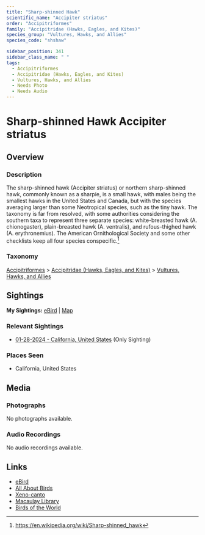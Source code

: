 ```yaml
---
title: "Sharp-shinned Hawk"
scientific_name: "Accipiter striatus"
order: "Accipitriformes"
family: "Accipitridae (Hawks, Eagles, and Kites)"
species_group: "Vultures, Hawks, and Allies"
species_code: "shshaw"

sidebar_position: 341
sidebar_class_name: " "
tags: 
  - Accipitriformes
  - Accipitridae (Hawks, Eagles, and Kites)
  - Vultures, Hawks, and Allies
  - Needs Photo
  - Needs Audio
---
```


# Sharp-shinned Hawk <span className='sci_name'>Accipiter striatus</span>

## Overview

### Description
The sharp-shinned hawk (Accipiter striatus) or northern sharp-shinned hawk, commonly known as a sharpie, is a small hawk, with males being the smallest hawks in the United States and Canada, but with the species averaging larger than some Neotropical species, such as the tiny hawk. The taxonomy is far from resolved, with some authorities considering the southern taxa to represent three separate species: white-breasted hawk (A. chionogaster), plain-breasted hawk (A. ventralis), and rufous-thighed hawk (A. erythronemius). The American Ornithological Society and some other checklists keep all four species conspecific.[^1]

[^1]: https://en.wikipedia.org/wiki/Sharp-shinned_hawk

### Taxonomy
[Accipitriformes](/tags/accipitriformes) > [Accipitridae (Hawks, Eagles, and Kites)](/tags/accipitridae-hawks-eagles-and-kites) > [Vultures, Hawks, and Allies](/tags/vultures-hawks-and-allies)


## Sightings

**My Sightings:** [eBird](https://ebird.org/lifelist?r=world&time=life&spp=shshaw) | [Map](/map?species_code=shshaw)

### Relevant Sightings

* [01-28-2024 - California, United States](https://ebird.org/checklist/S160073236) (Only Sighting)

### Places Seen

* California, United States



## Media
### Photographs
No photographs available.

### Audio Recordings
No audio recordings available.

## Links
* [eBird](https://ebird.org/species/shshaw) 
* [All About Birds](https://www.allaboutbirds.org/guide/shshaw) 
* [Xeno-canto](https://www.xeno-canto.org/species/accipiter-striatus) 
* [Macaulay Library](https://search.macaulaylibrary.org/catalog?taxonCode=shshaw&sort=rating_rank_desc)
* [Birds of the World](https://birdsoftheworld.org/bow/species/shshaw)
